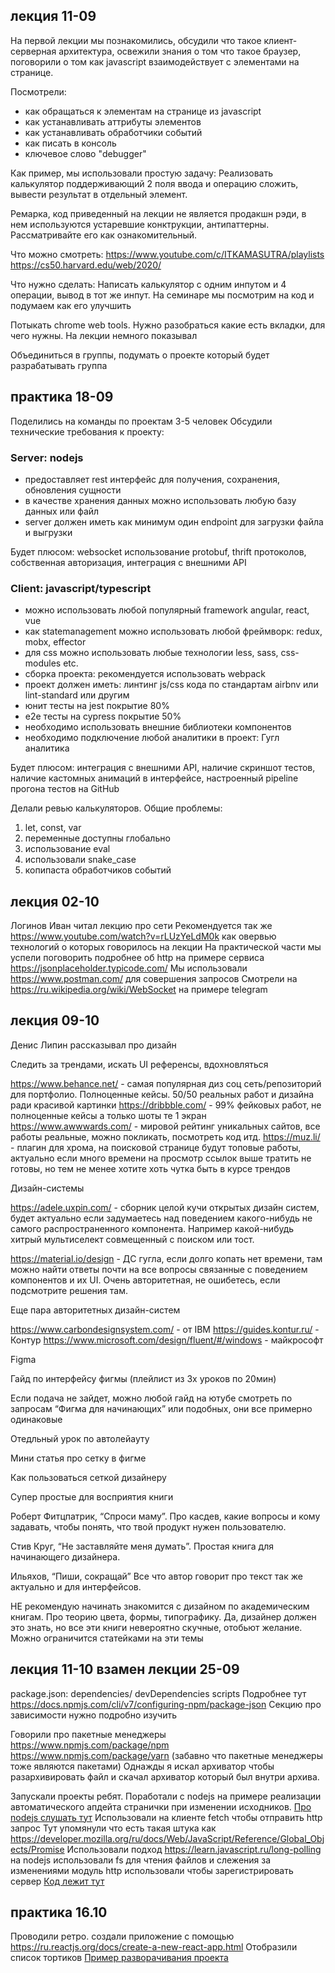 ## лекция 11-09
На первой лекции мы познакомились, обсудили что такое клиент-серверная архитектура,
освежили знания о том что такое браузер, поговорили о том как javascript взаимодействует с элементами на странице.



Посмотрели:
* как обращаться к элементам на странице из javascript
* как устанавливать аттрибуты элементов
* как устанавливать обработчики событий
* как писать в консоль
* ключевое слово "debugger"

Как пример, мы использовали простую задачу:
Реализовать калькулятор поддерживающий 2 поля ввода и операцию сложить, вывести результат в отдельный элемент.

Ремарка, код приведенный на лекции не является продакшн рэди,
в нем используются устаревшие конктрукции, антипаттерны.
Рассматривайте его как ознакомительный.


Что можно смотреть:
https://www.youtube.com/c/ITKAMASUTRA/playlists
https://cs50.harvard.edu/web/2020/


Что нужно сделать:
Написать калькулятор с одним инпутом и 4 операции, вывод в тот же инпут.
На семинаре мы посмотрим на код и подумаем как его улучшить

Потыкать chrome web tools. Нужно разобраться какие есть вкладки, для чего нужны. На лекции немного показывал

Объединиться в группы, подумать о проекте который будет разрабатывать группа

## практика 18-09

Поделились на команды по проектам 3-5 человек
Обсудили технические требования к проекту:

### Server: nodejs
* предоставляет rest интерфейс для получения, сохранения, обновления сущности
* в качестве хранения данных можно использовать любую базу данных или файл
* server должен иметь как минимум один endpoint для загрузки файла и выгрузки

Будет плюсом: websocket использование protobuf, thrift протоколов, собственная авторизация, интеграция с внешними API

### Client: javascript/typescript
* можно использовать любой популярный framework angular, react, vue
* как statemanagement можно использовать любой фреймворк: redux, mobx, effector
* для css можно использовать любые технологии less, sass, css-modules etc.
* cборка проекта: рекомендуется использовать webpack
* проект должен иметь: линтинг js/css кода по стандартам airbnv или lint-standard или другим
* юнит тесты на jest покрытие 80%
* e2e тесты на cypress покрытие 50%
* необходимо использовать внешние библиотеки компонентов
* необходимо подключение любой аналитики в проект: Гугл аналитика

Будет плюсом: интеграция с внешними API, наличие скриншот тестов, наличие кастомных анимаций в интерфейсе, настроенный pipeline прогона тестов на GitHub

Делали ревью калькуляторов. Общие проблемы:
1) let, const, var
2) переменные доступны глобально
3) использование eval
4) использовали snake_case
5) копипаста обработчиков событий

## лекция 02-10

Логинов Иван читал лекцию про сети
Рекомендуется так же https://www.youtube.com/watch?v=rLUzYeLdM0k как овервью технологий о которых говорилось на лекции
На практической части мы успели поговорить подробнее об http на примере сервиса https://jsonplaceholder.typicode.com/
Мы использовали https://www.postman.com/ для совершения запросов
Смотрели на https://ru.wikipedia.org/wiki/WebSocket на примере telegram

## лекция 09-10

Денис Липин рассказывал про дизайн

Следить за трендами, искать UI референсы, вдохновляться


https://www.behance.net/ - самая популярная диз соц сеть/репозиторий для портфолио. Полноценные кейсы. 50/50 реальных работ и дизайна ради красивой картинки
https://dribbble.com/ - 99% фейковых работ, не полноценные кейсы а только шоты те 1 экран
https://www.awwwards.com/ - мировой рейтинг уникальных сайтов, все работы реальные, можно покликать, посмотреть код итд.
https://muz.li/ - плагин для хрома, на поисковой странице будут топовые работы, актуально если много времени на просмотр ссылок выше тратить не готовы, но тем не менее хотите хоть чутка быть в курсе трендов


Дизайн-системы

https://adele.uxpin.com/ - сборник целой кучи открытых дизайн систем, будет актуально если задумаетесь над поведением какого-нибудь не самого распространенного компонента. Например какой-нибудь хитрый мультиселект совмещенный с поиском или тост.

https://material.io/design - ДС гугла, если долго копать нет времени, там можно найти ответы почти на все вопросы связанные с поведением компонентов и их UI. Очень авторитетная, не ошибетесь, если подсмотрите решения там.

Еще пара авторитетных дизайн-систем

https://www.carbondesignsystem.com/ - от IBM
https://guides.kontur.ru/ - Контур
https://www.microsoft.com/design/fluent/#/windows - майкрософт 


Figma

Гайд по интерфейсу фигмы (плейлист из 3х уроков по 20мин) 

Если подача не зайдет, можно любой гайд на ютубе смотреть по запросам “Фигма для начинающих” или подобных, они все примерно одинаковые

Отедльный урок по автолейауту

Мини статья про сетку в фигме

Как пользоваться сеткой дизайнеру



Супер простые для восприятия книги 

Роберт Фитцпатрик, “Спроси маму”. Про касдев, какие вопросы и кому задавать, чтобы понять, что твой продукт нужен пользователю.

Стив Круг, “Не заставляйте меня думать”. Простая книга для начинающего дизайнера.

Ильяхов, “Пиши, сокращай” Все что автор говорит про текст так же актуально и для интерфейсов.


НЕ рекомендую начинать знакомится с дизайном по академическим книгам. Про теорию цвета, формы, типографику. Да, дизайнер должен это знать, но все эти книги невероятно скучные, отобьют желание. Можно ограничится статейками на эти темы


## лекция 11-10 взамен лекции 25-09

package.json:
   dependencies/ devDependencies
   scripts
Подробнее тут
https://docs.npmjs.com/cli/v7/configuring-npm/package-json
Секцию про зависимости нужно подробно изучить

Говорили про пакетные менеджеры
https://www.npmjs.com/package/npm
https://www.npmjs.com/package/yarn
(забавно что пакетные менеджеры тоже являются пакетами)
Однажды я искал архиватор чтобы разархивировать файл и скачал архиватор который был внутри архива.

Запускали проекты ребят.
Поработали с nodejs на примере реализации автоматического апдейта странички при изменении исходников.
[Про nodejs слушать тут](https://www.youtube.com/watch?v=ztspvPYybIY)
Использовали на клиенте fetch чтобы отправить http запрос
Тут упомянули что есть такая штука как https://developer.mozilla.org/ru/docs/Web/JavaScript/Reference/Global_Objects/Promise
Использовали подход https://learn.javascript.ru/long-polling
на nodejs использовали fs для чтения файлов и слежения за изменениями
модуль http использовали чтобы зарегистрировать сервер
[Код лежит тут](https://github.com/stepancar-web-programming/auto-page-reload)


## практика 16.10

Проводили ретро.
создали приложение с помощью https://ru.reactjs.org/docs/create-a-new-react-app.html
Отобразили список тортиков
[Пример разворачивания проекта](https://www.youtube.com/watch?v=Dsgegf15ccA)

